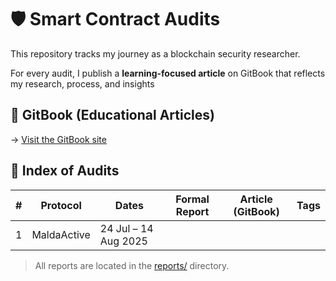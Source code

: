 # 🛡️ Smart Contract Audits

This repository tracks my journey as a blockchain security researcher.

For every audit, I publish a **learning-focused article** on GitBook that reflects my research, process, and insights

## 🔗 GitBook (Educational Articles)

→ [Visit the GitBook site](https://github.com/siyovush-hamidov/Smart-Contract-Audits)

## 📂 Index of Audits

| #  | Protocol       | Dates                   | Formal Report                                            | Article (GitBook)                                      | Tags                              |
|----|----------------|-------------------------|----------------------------------------------------------|--------------------------------------------------------|-----------------------------------|
| 1  | MaldaActive    | 24 Jul – 14 Aug 2025    |                                                          |                                                        |                                   |

> All reports are located in the [reports/](./reports) directory.